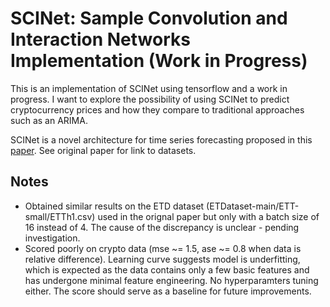 # SCINet:  Sample Convolution and Interaction Networks Implementation (Work in Progress)

This is an implementation of SCINet using tensorflow and a work in progress.
I want to explore the possibility of using SCINet to predict cryptocurrency prices and how they compare to traditional 
approaches such as an ARIMA.

SCINet is a novel architecture for time series forecasting proposed in this [paper](https://arxiv.org/pdf/2106.09305v1.pdf).
See original paper for link to datasets.

## Notes
 - Obtained similar results on the ETD dataset (ETDataset-main/ETT-small/ETTh1.csv) used in the orignal paper but only with a batch size of 16 instead of 4. The cause of the discrepancy is unclear - pending investigation.
 - Scored poorly on crypto data (mse ~= 1.5, ase ~= 0.8 when data is relative difference). Learning curve suggests model is underfitting, which is expected as the data contains only a few basic features and has undergone minimal feature engineering. No hyperparamters tuning either. The score should serve as a baseline for future improvements.   

